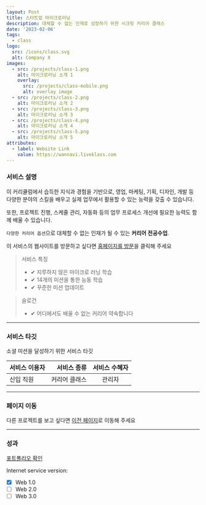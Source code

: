 ```yaml
---
layout: Post
title: 스타트업 마이크로러닝
description: 대체할 수 없는 인재로 성장하기 위한 시크릿 커리어 클래스
date: '2023-02-06'
tags:
  - class
logo:
  src: /icons/class.svg
  alt: Company X
images:
  - src: /projects/class-1.png
    alt: 마이크로러닝 소개 1
    overlay:
      src: /projects/class-mobile.png
      alt: overlay image
  - src: /projects/class-2.png
    alt: 마이크로러닝 소개 2
  - src: /projects/class-3.png
    alt: 마이크로러닝 소개 3
  - src: /projects/class-4.png
    alt: 마이크로러닝 소개 4
  - src: /projects/class-5.png
    alt: 마이크로러닝 소개 5
attributes:
  - label: Website Link
    value: https://wannavi.liveklass.com
---
```


### 서비스 설명

이 커리큘럼에서 습득한 지식과 경험을 기반으로,
영업, 마케팅, 기획, 디자인, 개발 등 다양한 분야의 스킬을 배우고
실제 업무에서 활용할 수 있는 능력을 갖출 수 있습니다.

또한, 프로젝트 진행, 스케줄 관리, 자동화 등의 업무 프로세스 개선에
필요한 능력도 함께 배울 수 있습니다.

`다양한 커리어 옵션`으로 대체할 수 없는 인재가 될 수 있는 **커리어 전공수업**.

이 서비스의 웹사이트를 방문하고 싶다면 [홈페이지를 방문](https://wannavi.liveklass.com/)을 클릭해 주세요

> 서비스 특징
> - ✔ 지루하지 않은 마이크로 러닝 학습
> - ✔ 14개의 미션을 통한 능동 학습
> - ✔ 꾸준한 미션 업데이트

> 슬로건
> - ✔ 어디에서도 배울 수 없는 커리어 약속합니다

---

### 서비스 타깃

소셜 미션을 달성하기 위한 서비스 타깃

|서비스 이용자 |서비스 종류 | 서비스 수혜자|
|:--- | ---: | :---:|
|신입 직원|커리어 클래스|관리자|

---

### 페이지 이동

다른 프로젝트를 보고 싶다면 [이전 페이지](../projects)로 이동해 주세요

---

### 성과

[포트폴리오 확인](../tags/class)

Internet service version:

- [x] Web 1.0
- [ ] Web 2.0
- [ ] Web 3.0